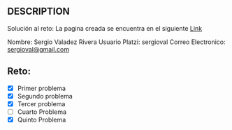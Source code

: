 ## DESCRIPTION

Solución al reto: La pagina creada se encuentra en el siguiente [Link]()

Nombre: Sergio Valadez Rivera
Usuario Platzi: sergioval
Correo Electronico: sergioval@gmail.com

## Reto:

- [x] Primer problema
- [x] Segundo problema
- [x] Tercer problema
- [ ] Cuarto Problema
- [x] Quinto Problema

